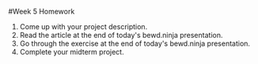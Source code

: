 #Week 5 Homework
1. Come up with your project description.
2. Read the article at the end of today's bewd.ninja presentation.
3. Go through the exercise at the end of today's bewd.ninja presentation.
4. Complete your midterm project.